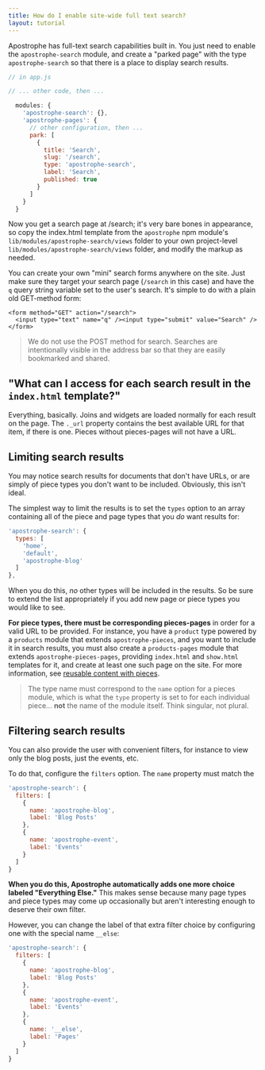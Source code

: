 ```yaml
---
title: How do I enable site-wide full text search?
layout: tutorial
---
```


Apostrophe has full-text search capabilities built in. You just need to enable the `apostrophe-search` module, and create a "parked page" with the type `apostrophe-search` so that there is a place to display search results.

```javascript
// in app.js

// ... other code, then ...

  modules: {
    'apostrophe-search': {},
    'apostrophe-pages': {
      // other configuration, then ...
      park: [
        {
          title: 'Search',
          slug: '/search',
          type: 'apostrophe-search',
          label: 'Search',
          published: true
        }
      ]
    }
  }
```

Now you get a search page at /search; it's very bare bones in appearance, so copy the index.html template from the `apostrophe` npm module's `lib/modules/apostrophe-search/views` folder to your own project-level `lib/modules/apostrophe-search/views` folder, and modify the markup as needed.

You can create your own "mini" search forms anywhere on the site. Just make sure they target your search page (`/search` in this case) and have the `q` query string variable set to the user's search. It's simple to do with a plain old GET-method form:

```markup
<form method="GET" action="/search">
  <input type="text" name="q" /><input type="submit" value="Search" />
</form>
```

> We do not use the POST method for search. Searches are intentionally visible in the address bar so that they are easily bookmarked and shared.

## "What can I access for each search result in the `index.html` template?"

Everything, basically. Joins and widgets are loaded normally for each result on the page. The `._url` property contains the best available URL for that item, if there is one. Pieces without pieces-pages will not have a URL.

## Limiting search results

You may notice search results for documents that don't have URLs, or are simply of piece types you don't want to be included. Obviously, this isn't ideal.

The simplest way to limit the results is to set the `types` option to an array containing all of the piece and page types that you *do* want results for:

```javascript
'apostrophe-search': {
  types: [
    'home',
    'default',
    'apostrophe-blog'
  ]
},
```

When you do this, *no* other types will be included in the results. So be sure to extend the list appropriately if you add new page or piece types you would like to see.

**For piece types, there must be corresponding pieces-pages** in order for a valid URL to be provided. For instance, you have a `product` type powered by a `products` module that extends `apostrophe-pieces`, and you want to include it in search results, you must also create a `products-pages` module that extends `apostrophe-pieces-pages`, providing `index.html` and `show.html` templates for it, and create at least one such page on the site. For more information, see [reusable content with pieces](../getting-started/reusable-content-with-pieces.md).

> The type name must correspond to the `name` option for a pieces module, which is what the `type` property is set to for each individual piece... **not** the name of the module itself. Think singular, not plural.

## Filtering search results

You can also provide the user with convenient filters, for instance to view only the blog posts, just the events, etc.

To do that, configure the `filters` option. The `name` property must match the 

```javascript
'apostrophe-search': {
  filters: [
    {
      name: 'apostrophe-blog',
      label: 'Blog Posts'
    },
    {
      name: 'apostrophe-event',
      label: 'Events'
    }
  ]
}
```

**When you do this, Apostrophe automatically adds one more choice labeled "Everything Else."** This makes sense because many page types and piece types may come up occasionally but aren't interesting enough to deserve their own filter.

However, you can change the label of that extra filter choice by configuring one with the special name `__else`:

```javascript
'apostrophe-search': {
  filters: [
    {
      name: 'apostrophe-blog',
      label: 'Blog Posts'
    },
    {
      name: 'apostrophe-event',
      label: 'Events'
    },
    {
      name: '__else',
      label: 'Pages'
    }
  ]
}
```

